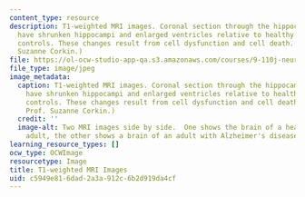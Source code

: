 ```yaml
---
content_type: resource
description: T1-weighted MRI images. Coronal section through the hippocampus. AD patients
  have shrunken hippocampi and enlarged ventricles relative to healthy age-matched
  controls. These changes result from cell dysfunction and cell death. (Image by Prof.
  Suzanne Corkin.)
file: https://ol-ocw-studio-app-qa.s3.amazonaws.com/courses/9-110j-neurology-neuropsychology-and-neurobiology-of-aging-spring-2005/c5949e816dad2a3a912c6b2d919da4cf_9-110js05.jpg
file_type: image/jpeg
image_metadata:
  caption: T1-weighted MRI images. Coronal section through the hippocampus. AD patients
    have shrunken hippocampi and enlarged ventricles relative to healthy age-matched
    controls. These changes result from cell dysfunction and cell death. (Image by
    Prof. Suzanne Corkin.)
  credit: ''
  image-alt: Two MRI images side by side.  One shows the brain of a healthy older
    adult, the other shows a brain of an adult with Alzheimer's disease.
learning_resource_types: []
ocw_type: OCWImage
resourcetype: Image
title: T1-weighted MRI Images
uid: c5949e81-6dad-2a3a-912c-6b2d919da4cf
---
```

